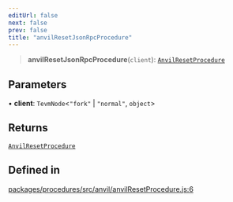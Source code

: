 ```yaml
---
editUrl: false
next: false
prev: false
title: "anvilResetJsonRpcProcedure"
---
```


> **anvilResetJsonRpcProcedure**(`client`): [`AnvilResetProcedure`](/reference/tevm/procedures/type-aliases/anvilresetprocedure/)

## Parameters

• **client**: `TevmNode`\<`"fork"` \| `"normal"`, `object`\>

## Returns

[`AnvilResetProcedure`](/reference/tevm/procedures/type-aliases/anvilresetprocedure/)

## Defined in

[packages/procedures/src/anvil/anvilResetProcedure.js:6](https://github.com/qbzzt/tevm-monorepo/blob/main/packages/procedures/src/anvil/anvilResetProcedure.js#L6)
